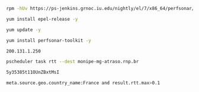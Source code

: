 ```bash
rpm -hUv https://ps-jenkins.grnoc.iu.edu/nightly/el/7/x86_64/perfsonar/minor/packages/perfSONAR-repo-nightly-minor-0.10-1.noarch.rpm
```
```bash
yum install epel-release -y
```
```bash
yum update -y
```
```bash
yum install perfsonar-toolkit -y
```
```bash
200.131.1.250
```
```bash
pscheduler task rtt --dest monipe-mg-atraso.rnp.br
```
```bash
5y35385t11OUnZBxtMsI
```
```bash
meta.source.geo.country_name:France and result.rtt.max>0.1
```